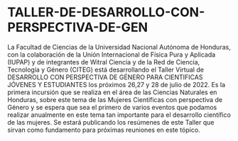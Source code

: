 # TALLER-DE-DESARROLLO-CON-PERSPECTIVA-DE-GEN
La Facultad de Ciencias de la Universidad Nacional Autónoma de Honduras, con la colaboración de la Unión Internacional de Física Pura y Aplicada (IUPAP) y de integrantes de Witral Ciencia y de la Red de Ciencia, Tecnología y Género (CITEG) está desarrollando el Taller Virtual de DESARROLLO CON PERSPECTIVA DE GÉNERO PARA CIENTIFICAS JÓVENES Y ESTUDIANTES los próximos 26,27 y 28 de julio de 2022.  Es la primera incursión que se realiza en el área de las Ciencias Naturales en Honduras, sobre este tema de las Mujeres Científicas con perspectiva de Género y se espera que sea el primero de varios eventos que podamos realizar anualmente en este tema tan importante para el desarrollo científico de las mujeres. Se estará publicando los resúmenes de este Taller que sirvan como fundamento para próximas reuniones en este tópico.
